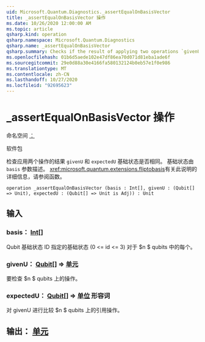 ```yaml
---
uid: Microsoft.Quantum.Diagnostics._assertEqualOnBasisVector
title: _assertEqualOnBasisVector 操作
ms.date: 10/26/2020 12:00:00 AM
ms.topic: article
qsharp.kind: operation
qsharp.namespace: Microsoft.Quantum.Diagnostics
qsharp.name: _assertEqualOnBasisVector
qsharp.summary: Checks if the result of applying two operations `givenU` and `expectedU` to a basis state is the same. The basis state is described by `basis` parameter. See <xref:microsoft.quantum.extensions.fliptobasis> function for more details on this description.
ms.openlocfilehash: 01b6d5aede102e47df86ea70d071d81eba1ade6f
ms.sourcegitcommit: 29e0d88a30e4166fa580132124b0eb57e1f0e986
ms.translationtype: MT
ms.contentlocale: zh-CN
ms.lasthandoff: 10/27/2020
ms.locfileid: "92695623"
---
```

# <a name="_assertequalonbasisvector-operation"></a>_assertEqualOnBasisVector 操作

命名空间 [：](xref:Microsoft.Quantum.Diagnostics)

软件包 [](https://nuget.org/packages/)


检查应用两个操作的结果 `givenU` 和 `expectedU` 基础状态是否相同。 基础状态由 `basis` 参数描述。
<xref:microsoft.quantum.extensions.fliptobasis>有关此说明的详细信息，请参阅函数。

```qsharp
operation _assertEqualOnBasisVector (basis : Int[], givenU : (Qubit[] => Unit), expectedU : (Qubit[] => Unit is Adj)) : Unit
```


## <a name="input"></a>输入

### <a name="basis--int"></a>basis： [Int](xref:microsoft.quantum.lang-ref.int)[]

Qubit 基础状态 ID 指定的基础状态 (0 <= id <= 3) 对于 $n $ qubits 中的每个。


### <a name="givenu--qubit--unit"></a>givenU： [Qubit](xref:microsoft.quantum.lang-ref.qubit)[] => [单元](xref:microsoft.quantum.lang-ref.unit) 

要检查 $n $ qubits 上的操作。


### <a name="expectedu--qubit--unit-adj"></a>expectedU： [Qubit](xref:microsoft.quantum.lang-ref.qubit)[] => [单位](xref:microsoft.quantum.lang-ref.unit) 形容词

对 givenU 进行比较 $n $ qubits 上的引用操作。



## <a name="output--unit"></a>输出： [单元](xref:microsoft.quantum.lang-ref.unit)

